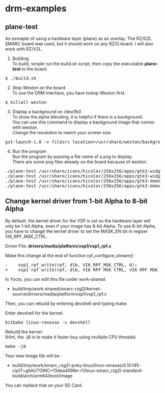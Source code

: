 # drm-examples

## plane-test
An exmaple of using a hardware layer (plane) as an overlay.
The RZ/G2L SMARC board was used, but it should work on any RZ/G board. I will also work with RZ/V2L.

1. Building <br>
To build, simple run the build.sh script, then copy the executable **plane-test** to the board.
<pre>
$ ./build.sh
</pre>


2. Stop Weston on the board <br>
To use the DRM interface, you have tostop Weston first.
<pre>
$ killall weston
</pre>
 
3. Display a background on /dev/fb0 <br>
To show the alpha blending, it is helpful if there is a background. <br>
You can use this command to display a background image that comes with weston. <br>
Change the resolution to match your screen size. <br>
<pre>
gst-launch-1.0 -v filesrc location=/usr/share/weston/background.png ! pngdec ! videoconvert ! videoscale ! video/x-raw,width=1280,height=800 ! fbdevsink device=/dev/fb0
</pre>

4. Run the program <br>
Run the program by passing a file name of a png to display. <br>
There are some png files already on the board because of weston.
<pre>
./plane-test /usr/share/icons/hicolor/256x256/apps/gtk3-widget-factory.png
./plane-test /usr/share/icons/hicolor/256x256/apps/gtk3-widget-factory-symbolic.symbolic.png
./plane-test /usr/share/icons/hicolor/256x256/apps/gtk3-demo.png
./plane-test /usr/share/icons/hicolor/256x256/apps/gtk3-demo-symbolic.symbolic.png
</pre>

## Change kernel driver from 1-bit Alpha to 8-bit Alpha
By default, the kernel driver for the VSP is set so the hardware layer will only be 1-bit Alpha, even if your image has 8-bit Alpha.
To use 8-bit Alpha, you have to change the kernel driver to set the MASK_EN bit in regiser VI6_RPF_MSK_CTRL.

Driver File: **drivers/media/platform/vsp1/vsp1_rpf.c**

Make this change at the end of function rpf_configure_stream()
<pre>
-    vsp1_rpf_write(rpf, dlb, VI6_RPF_MSK_CTRL, 0);
+    vsp1_rpf_write(rpf, dlb, VI6_RPF_MSK_CTRL, VI6_RPF_MSK_CTRL_MSK_EN);
</pre>

In Yocto, you can edit this file under work-shared:
* build/tmp/work-shared/smarc-rzg2l/kernel-source/drivers/media/platform/vsp1/vsp1_rpf.c

Then, you can rebuild by entering devshell and typing make.

Enter devshell for the kernel: <br>
<pre>
bitbake linux-renesas -c devshell
</pre>

Rebuild the kernel: <br>
(Hint, the -j8 is to make it faster buy using multiple CPU threads)
<pre>
make -j8
</pre>

Your new Image file will be :
* build/tmp/work/smarc_rzg2l-poky-linux/linux-renesas/5.10.145-cip17+gitAUTOINC+13dea4598e-r1/linux-smarc_rzg2l-standard-build/arch/arm64/boot/Image

You can replace that on your SD Card.
